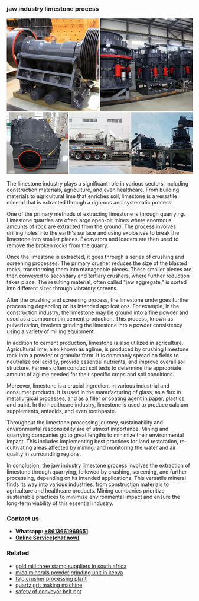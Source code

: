 <h3>jaw industry limestone process</h3><img src='1708408273.jpg' alt=''><p>The limestone industry plays a significant role in various sectors, including construction materials, agriculture, and even healthcare. From building materials to agricultural lime that enriches soil, limestone is a versatile mineral that is extracted through a rigorous and systematic process.</p><p>One of the primary methods of extracting limestone is through quarrying. Limestone quarries are often large open-pit mines where enormous amounts of rock are extracted from the ground. The process involves drilling holes into the earth's surface and using explosives to break the limestone into smaller pieces. Excavators and loaders are then used to remove the broken rocks from the quarry.</p><p>Once the limestone is extracted, it goes through a series of crushing and screening processes. The primary crusher reduces the size of the blasted rocks, transforming them into manageable pieces. These smaller pieces are then conveyed to secondary and tertiary crushers, where further reduction takes place. The resulting material, often called "jaw aggregate," is sorted into different sizes through vibratory screens.</p><p>After the crushing and screening process, the limestone undergoes further processing depending on its intended applications. For example, in the construction industry, the limestone may be ground into a fine powder and used as a component in cement production. This process, known as pulverization, involves grinding the limestone into a powder consistency using a variety of milling equipment.</p><p>In addition to cement production, limestone is also utilized in agriculture. Agricultural lime, also known as aglime, is produced by crushing limestone rock into a powder or granular form. It is commonly spread on fields to neutralize soil acidity, provide essential nutrients, and improve overall soil structure. Farmers often conduct soil tests to determine the appropriate amount of aglime needed for their specific crops and soil conditions.</p><p>Moreover, limestone is a crucial ingredient in various industrial and consumer products. It is used in the manufacturing of glass, as a flux in metallurgical processes, and as a filler or coating agent in paper, plastics, and paint. In the healthcare industry, limestone is used to produce calcium supplements, antacids, and even toothpaste.</p><p>Throughout the limestone processing journey, sustainability and environmental responsibility are of utmost importance. Mining and quarrying companies go to great lengths to minimize their environmental impact. This includes implementing best practices for land restoration, re-cultivating areas affected by mining, and monitoring the water and air quality in surrounding regions.</p><p>In conclusion, the jaw industry limestone process involves the extraction of limestone through quarrying, followed by crushing, screening, and further processing, depending on its intended applications. This versatile mineral finds its way into various industries, from construction materials to agriculture and healthcare products. Mining companies prioritize sustainable practices to minimize environmental impact and ensure the long-term viability of this essential industry.</p><h3>Contact us</h3><ul><li><strong>Whatsapp:&nbsp;<a href="https://wa.me/8613661969651">+8613661969651</a></strong></li><li><a href="https://swt.shibang-china.com/?git&amp;zhl&amp;jaw industry limestone process"><strong>Online Service(chat now)</strong></a></li></ul><h3>Related</h3><ul><li><a href='gold mill three stamp suppliers in south africa.md'>gold mill three stamp suppliers in south africa</a></li><li><a href='mica minerals powder grinding unit in kenya.md'>mica minerals powder grinding unit in kenya</a></li><li><a href='talc crusher processing plant.md'>talc crusher processing plant</a></li><li><a href='quartz grit making machine.md'>quartz grit making machine</a></li><li><a href='safety of conveyor belt ppt.md'>safety of conveyor belt ppt</a></li></ul>